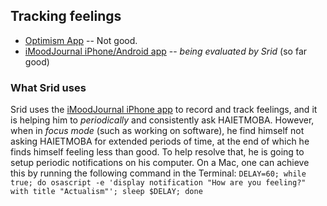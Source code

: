 ## Tracking feelings

* [Optimism App](http://www.findingoptimism.com) -- Not good.
* [iMoodJournal iPhone/Android app](http://www.inexika.com/imood) -- _being evaluated by Srid_ (so far good)

### What Srid uses

Srid uses the [iMoodJournal iPhone app](http://www.inexika.com/imood) to record and track feelings, and it is helping him to *periodically* and consistently ask HAIETMOBA. However, when in *focus mode* (such as working on software), he find himself not asking HAIETMOBA for extended periods of time, at the end of which he finds himself feeling less than good. To help resolve that, he is going to setup periodic notifications on his computer. On a Mac, one can achieve this by running the following command in the Terminal:
`DELAY=60; while true; do osascript -e 'display notification "How are you feeling?" with title "Actualism"'; sleep $DELAY; done`


